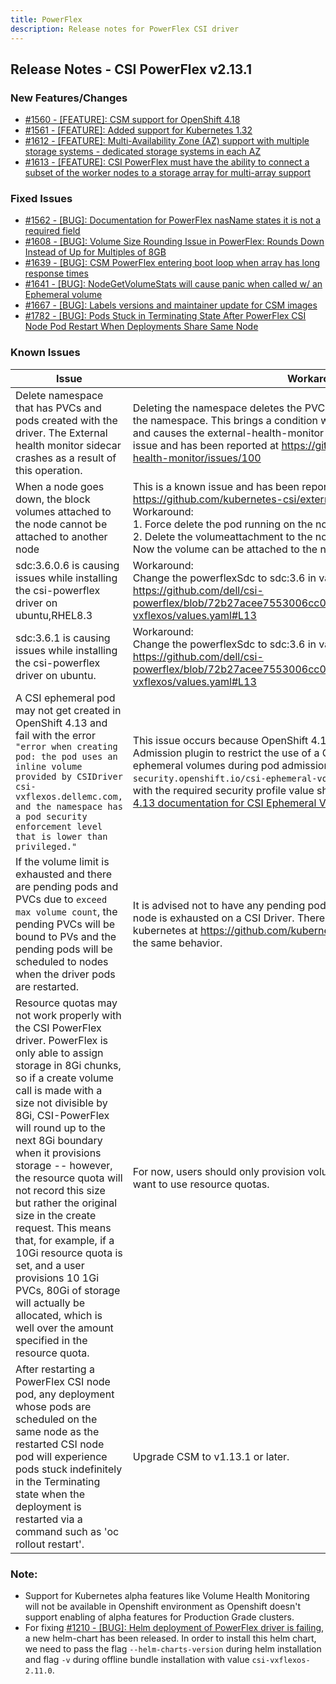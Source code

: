 ```yaml
---
title: PowerFlex
description: Release notes for PowerFlex CSI driver
---
```


## Release Notes - CSI PowerFlex v2.13.1

### New Features/Changes

- [#1560 - [FEATURE]: CSM support for OpenShift 4.18](https://github.com/dell/csm/issues/1560)
- [#1561 - [FEATURE]: Added support for Kubernetes 1.32 ](https://github.com/dell/csm/issues/1561)
- [#1612 - [FEATURE]: Multi-Availability Zone (AZ) support with multiple storage systems - dedicated storage systems in each AZ](https://github.com/dell/csm/issues/1612)
- [#1613 - [FEATURE]: CSI PowerFlex must have the ability to connect a subset of the worker nodes to a storage array for multi-array support](https://github.com/dell/csm/issues/1613)

### Fixed Issues

- [#1562 - [BUG]: Documentation for PowerFlex nasName states it is not a required field](https://github.com/dell/csm/issues/1562)
- [#1608 - [BUG]: Volume Size Rounding Issue in PowerFlex: Rounds Down Instead of Up for Multiples of 8GB](https://github.com/dell/csm/issues/1608)
- [#1639 - [BUG]: CSM PowerFlex entering boot loop when array has long response times](https://github.com/dell/csm/issues/1639)
- [#1641 - [BUG]: NodeGetVolumeStats will cause panic when called w/ an Ephemeral volume ](https://github.com/dell/csm/issues/1641)
- [#1667 - [BUG]: Labels versions and maintainer update for CSM images ](https://github.com/dell/csm/issues/1667)
- [#1782 - [BUG]: Pods Stuck in Terminating State After PowerFlex CSI Node Pod Restart When Deployments Share Same Node](https://github.com/dell/csm/issues/1782)

### Known Issues

| Issue | Workaround |
|-------|------------|
| Delete namespace that has PVCs and pods created with the driver. The External health monitor sidecar crashes as a result of this operation.| Deleting the namespace deletes the PVCs first and then removes the pods in the namespace. This brings a condition where pods exist without their PVCs and causes the external-health-monitor sidecar to crash. This is a known issue and has been reported at https://github.com/kubernetes-csi/external-health-monitor/issues/100 |
| When a node goes down, the block volumes attached to the node cannot be attached to another node | This is a known issue and has been reported at https://github.com/kubernetes-csi/external-attacher/issues/215. Workaround: <br /> 1. Force delete the pod running on the node that went down <br /> 2. Delete the volumeattachment to the node that went down. <br /> Now the volume can be attached to the new node. |
| sdc:3.6.0.6 is causing issues while installing the csi-powerflex driver on ubuntu,RHEL8.3 |  Workaround: <br /> Change the powerflexSdc to sdc:3.6 in values.yaml https://github.com/dell/csi-powerflex/blob/72b27acee7553006cc09df97f85405f58478d2e4/helm/csi-vxflexos/values.yaml#L13 <br /> |
| sdc:3.6.1 is causing issues while installing the csi-powerflex driver on ubuntu. |  Workaround: <br /> Change the powerflexSdc to sdc:3.6 in values.yaml https://github.com/dell/csi-powerflex/blob/72b27acee7553006cc09df97f85405f58478d2e4/helm/csi-vxflexos/values.yaml#L13 <br /> |
A CSI ephemeral pod may not get created in OpenShift 4.13 and fail with the error `"error when creating pod: the pod uses an inline volume provided by CSIDriver csi-vxflexos.dellemc.com, and the namespace has a pod security enforcement level that is lower than privileged."` | This issue occurs because OpenShift 4.13 introduced the CSI Volume Admission plugin to restrict the use of a CSI driver capable of provisioning CSI ephemeral volumes during pod admission. Therefore, an additional label `security.openshift.io/csi-ephemeral-volume-profile` in [csidriver.yaml](https://github.com/dell/helm-charts/blob/csi-vxflexos-2.10.0/charts/csi-vxflexos/templates/csidriver.yaml) file with the required security profile value should be provided. Follow [OpenShift 4.13 documentation for CSI Ephemeral Volumes](https://docs.openshift.com/container-platform/4.13/storage/container_storage_interface/ephemeral-storage-csi-inline.html) for more information. |
| If the volume limit is exhausted and there are pending pods and PVCs due to `exceed max volume count`, the pending PVCs will be bound to PVs and the pending pods will be scheduled to nodes when the driver pods are restarted. | It is advised not to have any pending pods or PVCs once the volume limit per node is exhausted on a CSI Driver. There is an open issue reported with kubernetes at https://github.com/kubernetes/kubernetes/issues/95911 with the same behavior. |
| Resource quotas may not work properly with the CSI PowerFlex driver. PowerFlex is only able to assign storage in 8Gi chunks, so if a create volume call is made with a size not divisible by 8Gi, CSI-PowerFlex will round up to the next 8Gi boundary when it provisions storage -- however, the resource quota will not record this size but rather the original size in the create request. This means that, for example, if a 10Gi resource quota is set, and a user provisions 10 1Gi PVCs, 80Gi of storage will actually be allocated, which is well over the amount specified in the resource quota. | For now, users should only provision volumes in 8Gi-divisible chunks if they want to use resource quotas. |
| After restarting a PowerFlex CSI node pod, any deployment whose pods are scheduled on the same node as the restarted CSI node pod will experience pods stuck indefinitely in the Terminating state when the deployment is restarted via a command such as 'oc rollout restart'. | Upgrade CSM to v1.13.1 or later. |

### Note:

- Support for Kubernetes alpha features like Volume Health Monitoring will not be available in Openshift environment as Openshift doesn't support enabling of alpha features for Production Grade clusters.
- For fixing [#1210 - [BUG]: Helm deployment of PowerFlex driver is failing](https://github.com/dell/csm/issues/1210), a new helm-chart has been released. In order to install this helm chart, we need to pass the flag `--helm-charts-version` during helm installation and flag `-v` during offline bundle installation with value `csi-vxflexos-2.11.0`.
